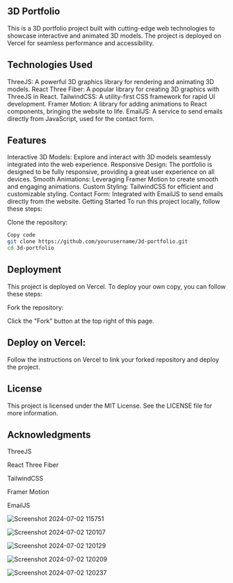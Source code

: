   ## 3D Portfolio
This is a 3D portfolio project built with cutting-edge web technologies to showcase interactive and animated 3D models. The project is deployed on Vercel for seamless performance and accessibility.

 ## Technologies Used
ThreeJS: A powerful 3D graphics library for rendering and animating 3D models.
React Three Fiber: A popular library for creating 3D graphics with ThreeJS in React.
TailwindCSS: A utility-first CSS framework for rapid UI development.
Framer Motion: A library for adding animations to React components, bringing the website to life.
EmailJS: A service to send emails directly from JavaScript, used for the contact form.
 ## Features
Interactive 3D Models: Explore and interact with 3D models seamlessly integrated into the web experience.
Responsive Design: The portfolio is designed to be fully responsive, providing a great user experience on all devices.
Smooth Animations: Leveraging Framer Motion to create smooth and engaging animations.
Custom Styling: TailwindCSS for efficient and customizable styling.
Contact Form: Integrated with EmailJS to send emails directly from the website.
Getting Started
To run this project locally, follow these steps:

Clone the repository:

```bash
Copy code
git clone https://github.com/yourusername/3d-portfolio.git
cd 3d-portfolio
```
 

 ## Deployment
This project is deployed on Vercel. To deploy your own copy, you can follow these steps:

Fork the repository:

Click the "Fork" button at the top right of this page.

 ## Deploy on Vercel:

Follow the instructions on Vercel to link your forked repository and deploy the project.

 ## License
This project is licensed under the MIT License. See the LICENSE file for more information.

 ## Acknowledgments
 
ThreeJS

React Three Fiber

TailwindCSS

Framer Motion

EmailJS

 ![Screenshot 2024-07-02 115751](https://github.com/Nithishdpn/3D-Portfolio/assets/143819841/31155269-ba1a-44c5-acbd-0ee8d61a567f)

![Screenshot 2024-07-02 120107](https://github.com/Nithishdpn/3D-Portfolio/assets/143819841/cac52342-9f1f-44a5-821d-b90bbdc2ce05)

![Screenshot 2024-07-02 120129](https://github.com/Nithishdpn/3D-Portfolio/assets/143819841/d2b872b2-16af-4894-8725-cfee672034a4)

![Screenshot 2024-07-02 120209](https://github.com/Nithishdpn/3D-Portfolio/assets/143819841/fe479acb-dd9c-46d2-a8d7-42b822d819d2)

![Screenshot 2024-07-02 120237](https://github.com/Nithishdpn/3D-Portfolio/assets/143819841/069e0241-1fe8-4f33-974e-4054cbcf0f94)
